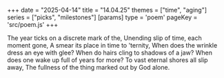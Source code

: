 +++
date = "2025-04-14"
title = "14.04.25"
themes = ["time", "aging"]
series = ["picks", "milestones"]
[params]
  type = 'poem'
  pageKey = 'src/poem.js'
+++

The year ticks on a discrete mark of the,
Unending slip of time, each moment gone,
A smear its place in time to 'ternity,
When does the wrinkle dress an eye with glee?
When do hairs cling to shadows of a jaw?
When does one wake up full of years for more?
To vast eternal shores all slip away,
The fullness of the thing marked out by God alone.
